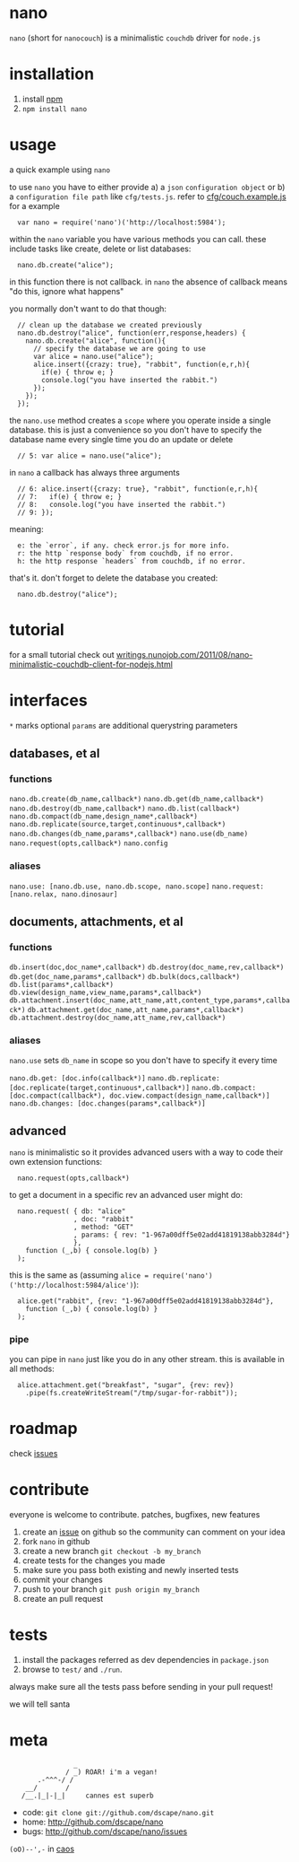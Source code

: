# nano

`nano` (short for `nanocouch`) is a minimalistic `couchdb` driver for `node.js`

# installation

1. install [npm][1]
2. `npm install nano`

# usage

a quick example using `nano`

to use `nano` you have to either provide a) a `json` `configuration object` or b) a `configuration file path` like `cfg/tests.js`. refer to [cfg/couch.example.js][4] for a example

      var nano = require('nano')('http://localhost:5984');

within the `nano` variable you have various methods you can call. these include tasks like create, delete or list databases:

      nano.db.create("alice");

in this function there is not callback. in `nano` the absence of callback means "do this, ignore what happens"

you normally don't want to do that though:

      // clean up the database we created previously
      nano.db.destroy("alice", function(err,response,headers) {
        nano.db.create("alice", function(){
          // specify the database we are going to use
          var alice = nano.use("alice");
          alice.insert({crazy: true}, "rabbit", function(e,r,h){
            if(e) { throw e; }
            console.log("you have inserted the rabbit.")
          });
        });
      });

the `nano.use` method creates a `scope` where you operate inside a single database. this is just a convenience so you don't have to specify the database name every single time you do an update or delete

      // 5: var alice = nano.use("alice");

in `nano` a callback has always three arguments

      // 6: alice.insert({crazy: true}, "rabbit", function(e,r,h){
      // 7:   if(e) { throw e; }
      // 8:   console.log("you have inserted the rabbit.")
      // 9: });

meaning:

      e: the `error`, if any. check error.js for more info.
      r: the http `response body` from couchdb, if no error.
      h: the http response `headers` from couchdb, if no error.

that's it. don't forget to delete the database you created:

      nano.db.destroy("alice");

# tutorial

for a small tutorial check out [writings.nunojob.com/2011/08/nano-minimalistic-couchdb-client-for-nodejs.html](http://writings.nunojob.com/2011/08/nano-minimalistic-couchdb-client-for-nodejs.html)

# interfaces

`*` marks optional
`params` are additional querystring parameters

## databases, et al

### functions

`nano.db.create(db_name,callback*)`
`nano.db.get(db_name,callback*)`
`nano.db.destroy(db_name,callback*)`
`nano.db.list(callback*)`
`nano.db.compact(db_name,design_name*,callback*)`
`nano.db.replicate(source,target,continuous*,callback*)`
`nano.db.changes(db_name,params*,callback*)`
`nano.use(db_name)`
`nano.request(opts,callback*)`
`nano.config`

### aliases

`nano.use: [nano.db.use, nano.db.scope, nano.scope]`
`nano.request: [nano.relax, nano.dinosaur]`

## documents, attachments, et al

### functions

`db.insert(doc,doc_name*,callback*)`
`db.destroy(doc_name,rev,callback*)`
`db.get(doc_name,params*,callback*)`
`db.bulk(docs,callback*)`
`db.list(params*,callback*)`
`db.view(design_name,view_name,params*,callback*)`
`db.attachment.insert(doc_name,att_name,att,content_type,params*,callback*)`
`db.attachment.get(doc_name,att_name,params*,callback*)`
`db.attachment.destroy(doc_name,att_name,rev,callback*)`

### aliases

`nano.use` sets `db_name` in scope so you don't have to specify it every time

`nano.db.get: [doc.info(callback*)]`
`nano.db.replicate: [doc.replicate(target,continuous*,callback*)]`
`nano.db.compact:  [doc.compact(callback*), doc.view.compact(design_name,callback*)]`
`nano.db.changes: [doc.changes(params*,callback*)]`

## advanced

`nano` is minimalistic so it provides advanced users with a way to code their own extension functions:

      nano.request(opts,callback*)

to get a document in a specific rev an advanced user might do:

      nano.request( { db: "alice"
                    , doc: "rabbit"
                    , method: "GET"
                    , params: { rev: "1-967a00dff5e02add41819138abb3284d"}
                    },
        function (_,b) { console.log(b) }
      );

this is the same as (assuming `alice = require('nano')('http://localhost:5984/alice')`):

      alice.get("rabbit", {rev: "1-967a00dff5e02add41819138abb3284d"},
        function (_,b) { console.log(b) }
      );

### pipe

you can pipe in `nano` just like you do in any other stream. this is available in all methods:

      alice.attachment.get("breakfast", "sugar", {rev: rev})
        .pipe(fs.createWriteStream("/tmp/sugar-for-rabbit"));

# roadmap

check [issues][2]

# contribute

everyone is welcome to contribute. patches, bugfixes, new features

1. create an [issue][2] on github so the community can comment on your idea
2. fork `nano` in github
3. create a new branch `git checkout -b my_branch`
4. create tests for the changes you made
5. make sure you pass both existing and newly inserted tests
6. commit your changes
7. push to your branch `git push origin my_branch`
8. create an pull request

# tests

1. install the packages referred as dev dependencies in `package.json`
2. browse to `test/` and `./run`.

always make sure all the tests pass before sending in your pull request!

we will tell santa

# meta

                    _
                  / _) ROAR! i'm a vegan!
           .-^^^-/ /
        __/       /
       /__.|_|-|_|     cannes est superb

* code: `git clone git://github.com/dscape/nano.git`
* home: <http://github.com/dscape/nano>
* bugs: <http://github.com/dscape/nano/issues>

`(oO)--',-` in [caos][3]

[1]: http://npmjs.org
[2]: http://github.com/dscape/nano/issues
[3]: http://caos.di.uminho.pt/
[4]: https://github.com/dscape/nano/blob/master/cfg/couch.example.js
